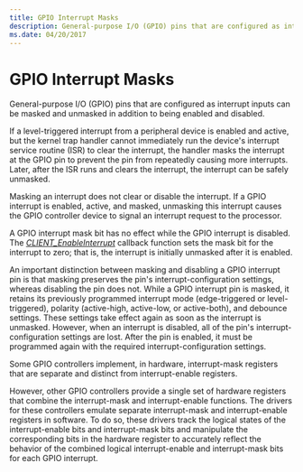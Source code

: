 ```yaml
---
title: GPIO Interrupt Masks
description: General-purpose I/O (GPIO) pins that are configured as interrupt inputs can be masked and unmasked in addition to being enabled and disabled.
ms.date: 04/20/2017
---
```


# GPIO Interrupt Masks


General-purpose I/O (GPIO) pins that are configured as interrupt inputs can be masked and unmasked in addition to being enabled and disabled.

If a level-triggered interrupt from a peripheral device is enabled and active, but the kernel trap handler cannot immediately run the device's interrupt service routine (ISR) to clear the interrupt, the handler masks the interrupt at the GPIO pin to prevent the pin from repeatedly causing more interrupts. Later, after the ISR runs and clears the interrupt, the interrupt can be safely unmasked.

Masking an interrupt does not clear or disable the interrupt. If a GPIO interrupt is enabled, active, and masked, unmasking this interrupt causes the GPIO controller device to signal an interrupt request to the processor.

A GPIO interrupt mask bit has no effect while the GPIO interrupt is disabled. The [*CLIENT\_EnableInterrupt*](/windows-hardware/drivers/ddi/gpioclx/nc-gpioclx-gpio_client_enable_interrupt) callback function sets the mask bit for the interrupt to zero; that is, the interrupt is initially unmasked after it is enabled.

An important distinction between masking and disabling a GPIO interrupt pin is that masking preserves the pin's interrupt-configuration settings, whereas disabling the pin does not. While a GPIO interrupt pin is masked, it retains its previously programmed interrupt mode (edge-triggered or level-triggered), polarity (active-high, active-low, or active-both), and debounce settings. These settings take effect again as soon as the interrupt is unmasked. However, when an interrupt is disabled, all of the pin's interrupt-configuration settings are lost. After the pin is enabled, it must be programmed again with the required interrupt-configuration settings.

Some GPIO controllers implement, in hardware, interrupt-mask registers that are separate and distinct from interrupt-enable registers.

However, other GPIO controllers provide a single set of hardware registers that combine the interrupt-mask and interrupt-enable functions. The drivers for these controllers emulate separate interrupt-mask and interrupt-enable registers in software. To do so, these drivers track the logical states of the interrupt-enable bits and interrupt-mask bits and manipulate the corresponding bits in the hardware register to accurately reflect the behavior of the combined logical interrupt-enable and interrupt-mask bits for each GPIO interrupt.

 

